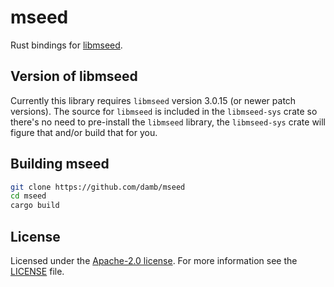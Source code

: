 # mseed

Rust bindings for [libmseed](https://github.com/EarthScope/libmseed).

## Version of libmseed

Currently this library requires `libmseed` version 3.0.15 (or newer patch
versions). The source for `libmseed` is included in the `libmseed-sys` crate so
there's no need to pre-install the `libmseed` library, the `libmseed-sys` crate
will figure that and/or build that for you.

## Building mseed

```sh
git clone https://github.com/damb/mseed
cd mseed
cargo build
```

## License

Licensed under the [Apache-2.0 license](https://www.apache.org/licenses/LICENSE-2.0).
For more information see the [LICENSE](/LICENSE) file.
